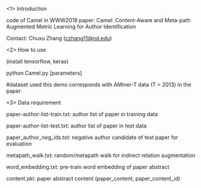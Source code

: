 <1> Introduction 

code of Camel in WWW2018 paper: Camel: Content-Aware and Meta-path Augmented Metric Learning for Author Identification

Contact: Chuxu Zhang (czhang11@nd.edu)

<2> How to use

(install tensorflow, keras)

python Camel.py [parameters]

#dataset used this demo corresponds with AMiner-T data (T = 2013) in the paper

<3> Data requirement

paper-author-list-train.txt: author list of paper in training data

paper-author-list-test.txt: author list of paper in test data

paper_author_neg_ids.txt: negative author candidate of test paper for evaluation

metapath_walk.txt: random/metapath walk for indirect relation augmentation

word_embedding.txt: pre-train word embedding of paper abstract

content.pkl: paper abstract content (paper_content, paper_content_id)
